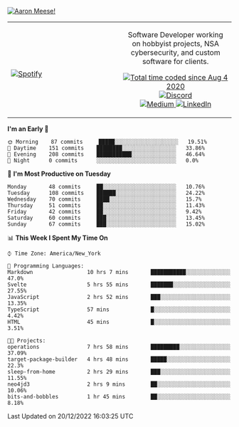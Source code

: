 [![Aaron Meese!](https://user-images.githubusercontent.com/17814535/88975338-a2aabf00-d27f-11ea-963f-8a19608716b4.png)](https://github.com/ajmeese7/readme-ascii "README ASCII")

<!-- Modified from project here: https://github.com/novatorem/novatorem -->
<table width="100%">
  <tr>
  <td width="50%">

&nbsp; <br> [![Spotify](https://ajmeese7.vercel.app/api/spotify)](https://open.spotify.com/user/ajmeese)

  </td>
  <td width="50%">
    <p align="center">
    Software Developer working on hobbyist projects, NSA cybersecurity, and custom software for clients.
    </p>
    <p align="center">
      <a href="https://wakatime.com/@f726891d-3b02-46cd-9b60-e8c59f9e2b14">
        <img src="https://wakatime.com/badge/user/f726891d-3b02-46cd-9b60-e8c59f9e2b14.svg" alt="Total time coded since Aug 4 2020" title="WakaTime" />
      </a>
      <a href="http://link.aaronmeese.com/discord">
        <img src="https://img.shields.io/badge/discord-ajmeese7%234835-369?style=flat-square&logo=discord&logoColor=white&color=purple" alt="Discord" title="Discord">
      </a>
      <br />
      <a href="https://link.aaronmeese.com/medium">
        <img src="https://img.shields.io/badge/medium-ajmeese7-1DB954?style=flat-square&logo=medium&logoColor=white" alt="Medium" title="Medium">
      </a>
      <a href="https://link.aaronmeese.com/linkedin">
        <img src="https://img.shields.io/badge/linkedIn-aaronmeese-1DB954?style=flat-square&logo=linkedin&logoColor=white&color=blue" alt="LinkedIn" title="LinkedIn">
      </a>
    </p>
  </td>

</table>

[//]: <> (The `&nbsp;` is to have Aphelion take up more space)

<!--START_SECTION:waka-->
**I'm an Early 🐤** 

```text
🌞 Morning    87 commits     █████░░░░░░░░░░░░░░░░░░░░   19.51% 
🌆 Daytime    151 commits    ████████░░░░░░░░░░░░░░░░░   33.86% 
🌃 Evening    208 commits    ███████████░░░░░░░░░░░░░░   46.64% 
🌙 Night      0 commits      ░░░░░░░░░░░░░░░░░░░░░░░░░   0.0%

```
📅 **I'm Most Productive on Tuesday** 

```text
Monday       48 commits     ██░░░░░░░░░░░░░░░░░░░░░░░   10.76% 
Tuesday      108 commits    ██████░░░░░░░░░░░░░░░░░░░   24.22% 
Wednesday    70 commits     ████░░░░░░░░░░░░░░░░░░░░░   15.7% 
Thursday     51 commits     ██░░░░░░░░░░░░░░░░░░░░░░░   11.43% 
Friday       42 commits     ██░░░░░░░░░░░░░░░░░░░░░░░   9.42% 
Saturday     60 commits     ███░░░░░░░░░░░░░░░░░░░░░░   13.45% 
Sunday       67 commits     ███░░░░░░░░░░░░░░░░░░░░░░   15.02%

```


📊 **This Week I Spent My Time On** 

```text
⌚︎ Time Zone: America/New_York

💬 Programming Languages: 
Markdown                 10 hrs 7 mins       ███████████░░░░░░░░░░░░░░   47.0% 
Svelte                   5 hrs 55 mins       ███████░░░░░░░░░░░░░░░░░░   27.55% 
JavaScript               2 hrs 52 mins       ███░░░░░░░░░░░░░░░░░░░░░░   13.35% 
TypeScript               57 mins             █░░░░░░░░░░░░░░░░░░░░░░░░   4.42% 
HTML                     45 mins             █░░░░░░░░░░░░░░░░░░░░░░░░   3.51%

🐱‍💻 Projects: 
operations               7 hrs 58 mins       █████████░░░░░░░░░░░░░░░░   37.09% 
target-package-builder   4 hrs 48 mins       █████░░░░░░░░░░░░░░░░░░░░   22.3% 
sleep-from-home          2 hrs 29 mins       ███░░░░░░░░░░░░░░░░░░░░░░   11.55% 
neo4jd3                  2 hrs 9 mins        ██░░░░░░░░░░░░░░░░░░░░░░░   10.06% 
bits-and-bobbles         1 hr 45 mins        ██░░░░░░░░░░░░░░░░░░░░░░░   8.18%

```


 Last Updated on 20/12/2022 16:03:25 UTC
<!--END_SECTION:waka-->
